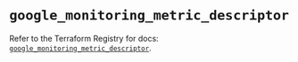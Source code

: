 # `google_monitoring_metric_descriptor`

Refer to the Terraform Registry for docs: [`google_monitoring_metric_descriptor`](https://registry.terraform.io/providers/hashicorp/google-beta/5.28.0/docs/resources/google_monitoring_metric_descriptor).
